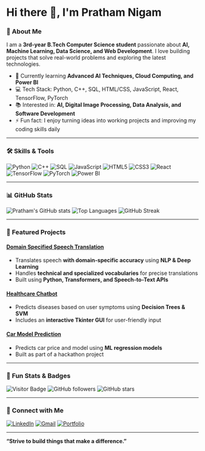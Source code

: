 # Hi there 👋, I'm Pratham Nigam

### 🚀 About Me
I am a **3rd-year B.Tech Computer Science student** passionate about **AI, Machine Learning, Data Science, and Web Development**. I love building projects that solve real-world problems and exploring the latest technologies.

- 🌱 Currently learning **Advanced AI Techniques, Cloud Computing, and Power BI**
- 💻 Tech Stack: Python, C++, SQL, HTML/CSS, JavaScript, React, TensorFlow, PyTorch
- 📚 Interested in: **AI, Digital Image Processing, Data Analysis, and Software Development**
- ⚡ Fun fact: I enjoy turning ideas into working projects and improving my coding skills daily

---

### 🛠 Skills & Tools
![Python](https://img.shields.io/badge/-Python-3776AB?style=for-the-badge&logo=python&logoColor=white)
![C++](https://img.shields.io/badge/-C++-00599C?style=for-the-badge&logo=c%2B%2B&logoColor=white)
![SQL](https://img.shields.io/badge/-SQL-4479A1?style=for-the-badge&logo=postgresql&logoColor=white)
![JavaScript](https://img.shields.io/badge/-JavaScript-F7DF1E?style=for-the-badge&logo=javascript&logoColor=black)
![HTML5](https://img.shields.io/badge/-HTML5-E34F26?style=for-the-badge&logo=html5&logoColor=white)
![CSS3](https://img.shields.io/badge/-CSS3-1572B6?style=for-the-badge&logo=css3&logoColor=white)
![React](https://img.shields.io/badge/-React-61DAFB?style=for-the-badge&logo=react&logoColor=black)
![TensorFlow](https://img.shields.io/badge/-TensorFlow-FF6F00?style=for-the-badge&logo=tensorflow&logoColor=white)
![PyTorch](https://img.shields.io/badge/-PyTorch-EE4C2C?style=for-the-badge&logo=PyTorch&logoColor=white)
![Power BI](https://img.shields.io/badge/-Power%20BI-F2C811?style=for-the-badge&logo=power-bi&logoColor=black)

---

### 📊 GitHub Stats
![Pratham's GitHub stats](https://github-readme-stats.vercel.app/api?username=SlammerStar&show_icons=true&theme=radical)
![Top Languages](https://github-readme-stats.vercel.app/api/top-langs/?username=SlammerStar&layout=compact&theme=radical)
![GitHub Streak](https://github-readme-streak-stats.herokuapp.com/?user=SlammerStar&theme=radical)

---

### 🌟 Featured Projects
#### [Domain Specified Speech Translation](https://github.com/SlammerStar/Domain-Specified-Speech-Translation)
- Translates speech **with domain-specific accuracy** using **NLP & Deep Learning**
- Handles **technical and specialized vocabularies** for precise translations
- Built using **Python, Transformers, and Speech-to-Text APIs**

#### [Healthcare Chatbot](https://github.com/SlammerStar/Healthcare-Chatbot)
- Predicts diseases based on user symptoms using **Decision Trees & SVM**
- Includes an **interactive Tkinter GUI** for user-friendly input

#### [Car Model Prediction](https://github.com/SlammerStar/car-model-prediction)
- Predicts car price and model using **ML regression models**
- Built as part of a hackathon project

---

### 🌈 Fun Stats & Badges
![Visitor Badge](https://visitor-badge.laobi.icu/badge?page_id=SlammerStar.SlammerStar)
![GitHub followers](https://img.shields.io/github/followers/SlammerStar?style=social)
![GitHub stars](https://img.shields.io/github/stars/SlammerStar?style=social)

---

### 🔗 Connect with Me
[![LinkedIn](https://img.shields.io/badge/-LinkedIn-blue?style=flat&logo=linkedin)](https://www.linkedin.com/in/pratham-nigam/)
[![Gmail](https://img.shields.io/badge/-Gmail-red?style=flat&logo=gmail)](mailto:your-email@example.com)
[![Portfolio](https://img.shields.io/badge/-Portfolio-green?style=flat)](https://your-portfolio-link.com)

---

**“Strive to build things that make a difference.”**
